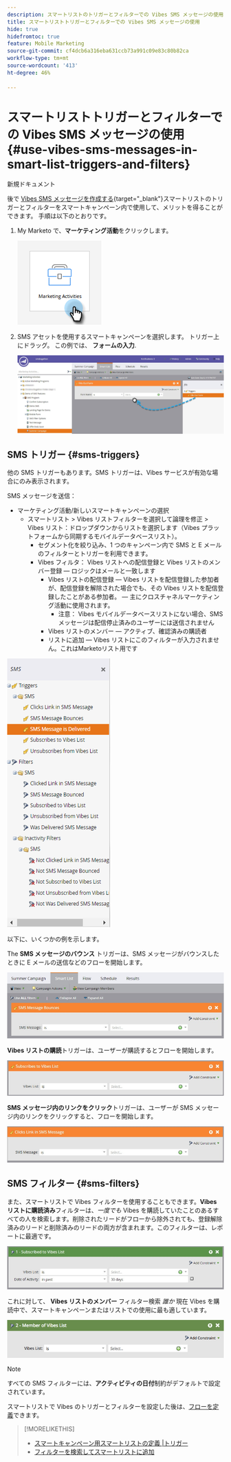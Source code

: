 ```yaml
---
description: スマートリストのトリガーとフィルターでの Vibes SMS メッセージの使用 - Marketo ドキュメント - 製品ドキュメント
title: スマートリストトリガーとフィルターでの Vibes SMS メッセージの使用
hide: true
hidefromtoc: true
feature: Mobile Marketing
source-git-commit: cf4dcb6a316eba631ccb73a991c09e83c80b82ca
workflow-type: tm+mt
source-wordcount: '413'
ht-degree: 46%

---
```


# スマートリストトリガーとフィルターでの Vibes SMS メッセージの使用 {#use-vibes-sms-messages-in-smart-list-triggers-and-filters}

新規ドキュメント

後で [Vibes SMS メッセージを作成する](/help/marketo/product-docs/mobile-marketing/vibes-sms-messages/create-a-vibes-sms-message.md){target="_blank"}スマートリストのトリガーとフィルターをスマートキャンペーン内で使用して、メリットを得ることができます。 手順は以下のとおりです。

1. My Marketo で、**マーケティング活動**&#x200B;をクリックします。

   ![](assets/use-vibes-sms-messages-in-smart-list-triggers-and-filters-1.png)

1. SMS アセットを使用するスマートキャンペーンを選択します。 トリガー上にドラッグ。 この例では、 **フォームの入力**.

   ![](assets/fills-out-form-pull-over.jpg)

## SMS トリガー {#sms-triggers}

他の SMS トリガーもあります。SMS トリガーは、Vibes サービスが有効な場合にのみ表示されます。

SMS メッセージを送信：

* マーケティング活動/新しいスマートキャンペーンの選択
   * スマートリスト > Vibes リストフィルターを選択して論理を修正 > Vibes リスト：ドロップダウンからリストを選択します（Vibes プラットフォームから同期するモバイルデータベースリスト）。
      * セグメント化を絞り込み、1 つのキャンペーン内で SMS と E メールのフィルターとトリガーを利用できます。
      * Vibes フィルタ： Vibes リストへの配信登録と Vibes リストのメンバー登録 — ロジックはメールと一致します
         * Vibes リストの配信登録 — Vibes リストを配信登録した参加者が、配信登録を解除された場合でも、その Vibes リストを配信登録したことがある参加者。   — 主にクロスチャネルマーケティング活動に使用されます。
            * 注意： Vibes モバイルデータベースリストにない場合、SMS メッセージは配信停止済みのユーザーには送信されません
         * Vibes リストのメンバー — アクティブ、確認済みの購読者
         * リストに追加 — Vibes リストにこのフィルターが入力されません。これはMarketoリスト用です

![](assets/new-sms-search2.png)

以下に、いくつかの例を示します。

The **SMS メッセージのバウンス** トリガーは、SMS メッセージがバウンスしたときに E メールの送信などのフローを開始します。

![](assets/sms-message-bounces-real.jpg)

**Vibes リストの購読**&#x200B;トリガーは、ユーザーが購読するとフローを開始します。

![](assets/subscribes-to-vibes-list-real.jpg)

**SMS メッセージ内のリンクをクリック**&#x200B;トリガーは、ユーザーが SMS メッセージ内のリンクをクリックすると、フローを開始します。

![](assets/clicks-link-in-sms-message.jpg)

## SMS フィルター {#sms-filters}

また、スマートリストで Vibes フィルターを使用することもできます。**Vibes リストに購読済み**&#x200B;フィルターは、*一度でも* Vibes を購読していたことのあるすべての人を検索します。削除されたリードがフローから除外されても、登録解除済みのリードと削除済みのリードの両方が含まれます。このフィルターは、レポートに最適です。

![](assets/subscribed-to-vibes-list-filter-real.jpg)

これに対して、 **Vibes リストのメンバー** フィルター検索 _誰か_ 現在 Vibes を購読中で、スマートキャンペーンまたはリストでの使用に最も適しています。

![](assets/image001.png)

>[!NOTE]
>
>すべての SMS フィルターには、**アクティビティの日付**&#x200B;制約がデフォルトで設定されています。

スマートリストで Vibes のトリガーとフィルターを設定した後は、[フローを定義](/help/marketo/product-docs/mobile-marketing/vibes-sms-messages/add-a-flow-step-for-sms.md)できます。

>[!MORELIKETHIS]
>
>* [スマートキャンペーン用スマートリストの定義 |トリガー](/help/marketo/product-docs/core-marketo-concepts/smart-campaigns/creating-a-smart-campaign/define-smart-list-for-smart-campaign-trigger.md)
>* [フィルターを検索してスマートリストに追加](/help/marketo/product-docs/core-marketo-concepts/smart-lists-and-static-lists/creating-a-smart-list/find-and-add-filters-to-a-smart-list.md)
